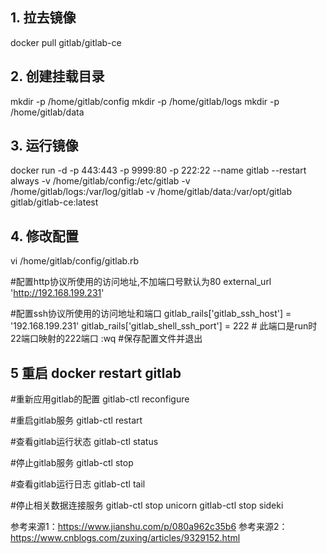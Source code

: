 ## 1. 拉去镜像
docker pull gitlab/gitlab-ce
## 2. 创建挂载目录
mkdir -p /home/gitlab/config
mkdir -p /home/gitlab/logs
mkdir -p /home/gitlab/data
## 3. 运行镜像
docker run -d  -p 443:443 -p 9999:80 -p 222:22 --name gitlab --restart always -v /home/gitlab/config:/etc/gitlab -v /home/gitlab/logs:/var/log/gitlab -v /home/gitlab/data:/var/opt/gitlab gitlab/gitlab-ce:latest
## 4. 修改配置
vi /home/gitlab/config/gitlab.rb

#配置http协议所使用的访问地址,不加端口号默认为80
external_url 'http://192.168.199.231'

#配置ssh协议所使用的访问地址和端口
gitlab_rails['gitlab_ssh_host'] = '192.168.199.231'
gitlab_rails['gitlab_shell_ssh_port'] = 222 # 此端口是run时22端口映射的222端口
:wq #保存配置文件并退出

## 5 重启 docker restart gitlab

#重新应用gitlab的配置
gitlab-ctl reconfigure
 
#重启gitlab服务
gitlab-ctl restart
 
#查看gitlab运行状态
gitlab-ctl status
 
#停止gitlab服务
gitlab-ctl stop
 
#查看gitlab运行日志
gitlab-ctl tail
 
#停止相关数据连接服务
gitlab-ctl stop unicorn
gitlab-ctl stop sideki

参考来源1：https://www.jianshu.com/p/080a962c35b6
参考来源2：https://www.cnblogs.com/zuxing/articles/9329152.html
